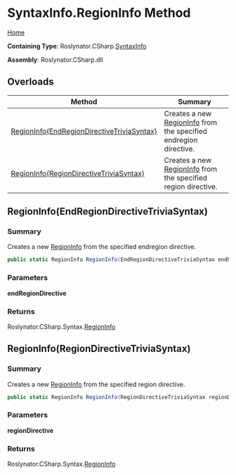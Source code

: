 <a name="_top"></a>

# SyntaxInfo\.RegionInfo Method

[Home](../../../../README.md#_top)

**Containing Type**: Roslynator\.CSharp\.[SyntaxInfo](../README.md#_top)

**Assembly**: Roslynator\.CSharp\.dll

## Overloads

| Method | Summary |
| ------ | ------- |
| [RegionInfo(EndRegionDirectiveTriviaSyntax)](#Roslynator_CSharp_SyntaxInfo_RegionInfo_Microsoft_CodeAnalysis_CSharp_Syntax_EndRegionDirectiveTriviaSyntax_) | Creates a new [RegionInfo](../../Syntax/RegionInfo/README.md#_top) from the specified endregion directive\. |
| [RegionInfo(RegionDirectiveTriviaSyntax)](#Roslynator_CSharp_SyntaxInfo_RegionInfo_Microsoft_CodeAnalysis_CSharp_Syntax_RegionDirectiveTriviaSyntax_) | Creates a new [RegionInfo](../../Syntax/RegionInfo/README.md#_top) from the specified region directive\. |

## RegionInfo\(EndRegionDirectiveTriviaSyntax\) <a name="Roslynator_CSharp_SyntaxInfo_RegionInfo_Microsoft_CodeAnalysis_CSharp_Syntax_EndRegionDirectiveTriviaSyntax_"></a>

### Summary

Creates a new [RegionInfo](../../Syntax/RegionInfo/README.md#_top) from the specified endregion directive\.

```csharp
public static RegionInfo RegionInfo(EndRegionDirectiveTriviaSyntax endRegionDirective)
```

### Parameters

**endRegionDirective**

### Returns

Roslynator\.CSharp\.Syntax\.[RegionInfo](../../Syntax/RegionInfo/README.md#_top)

## RegionInfo\(RegionDirectiveTriviaSyntax\) <a name="Roslynator_CSharp_SyntaxInfo_RegionInfo_Microsoft_CodeAnalysis_CSharp_Syntax_RegionDirectiveTriviaSyntax_"></a>

### Summary

Creates a new [RegionInfo](../../Syntax/RegionInfo/README.md#_top) from the specified region directive\.

```csharp
public static RegionInfo RegionInfo(RegionDirectiveTriviaSyntax regionDirective)
```

### Parameters

**regionDirective**

### Returns

Roslynator\.CSharp\.Syntax\.[RegionInfo](../../Syntax/RegionInfo/README.md#_top)

